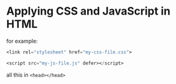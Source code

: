 # Applying CSS and JavaScript in HTML 
for example:
```mp
<link rel="stylesheet" href="my-css-file.css">
```
```mp
<script src="my-js-file.js" defer></script>
```
all this in ```<head></head>```